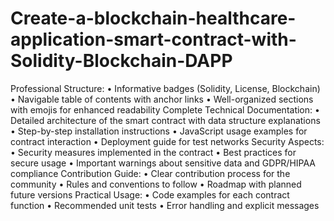 # Create-a-blockchain-healthcare-application-smart-contract-with-Solidity-Blockchain-DAPP



Professional Structure:
	•	Informative badges (Solidity, License, Blockchain)
	•	Navigable table of contents with anchor links
	•	Well-organized sections with emojis for enhanced readability
Complete Technical Documentation:
	•	Detailed architecture of the smart contract with data structure explanations
	•	Step-by-step installation instructions
	•	JavaScript usage examples for contract interaction
	•	Deployment guide for test networks
Security Aspects:
	•	Security measures implemented in the contract
	•	Best practices for secure usage
	•	Important warnings about sensitive data and GDPR/HIPAA compliance
Contribution Guide:
	•	Clear contribution process for the community
	•	Rules and conventions to follow
	•	Roadmap with planned future versions
Practical Usage:
	•	Code examples for each contract function
	•	Recommended unit tests
	•	Error handling and explicit messages
